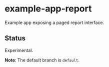 # example-app-report

Example app exposing a paged report interface.

## Status

Experimental.

**Note**: The default branch is `default`.
